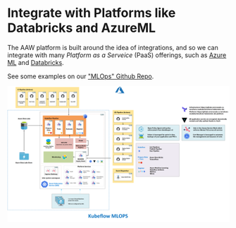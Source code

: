 # Integrate with Platforms like Databricks and AzureML

The AAW platform is built around the idea of integrations, and so we can
integrate with many _Platform as a Serveice_ (PaaS) offerings, such as
[Azure ML](https://azure.microsoft.com/en-us/services/machine-learning/) and
[Databricks](https://azure.microsoft.com/en-ca/services/databricks/).

See some examples on our
["MLOps" Github Repo](https://github.com/statcan/kubeflow-mlops).

![PaaS](../images/PaaS.png)
